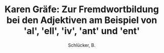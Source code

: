 ---
type        : article
author      : Schlücker, B.
title       : "Karen Gräfe: Zur Fremdwortbildung bei den Adjektiven am Beispiel von 'al', 'ell', 'iv', 'ant' und 'ent'"
journal     : Deutsch als Fremdsprache
volume      : 55
number      : 4
pages       : 252-255
year        : 2018-01-01
doi         : 10.37307/j.2198-2430.2018.04.10
---